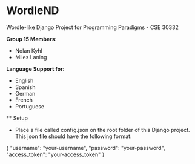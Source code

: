 # WordleND
Wordle-like Django Project for Programming Paradigms - CSE 30332

**Group 15 Members:**
- Nolan Kyhl
- Miles Laning

**Language Support for:**
- English
- Spanish
- German
- French
- Portuguese

** Setup
- Place a file called config.json on the root folder of this Django project. This json file should have the following format:

{ "username": "your-username",
  "password": "your-password",
  "access_token": "your-access_token"
}

